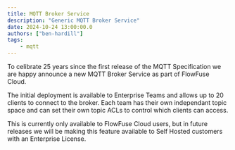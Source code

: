 ```yaml
---
title: MQTT Broker Service
description: "Generic MQTT Broker Service"
date: 2024-10-24 13:00:00.0
authors: ["ben-hardill"]
tags:
    - mqtt
---
```


To celibrate 25 years since the first release of the MQTT Specification we are happy announce a new MQTT Broker Service as part of FlowFuse Cloud.

The initial deployment is available to Enterprise Teams and allows up to 20 clients to connect to the broker. Each team has their own independant topic space and can set their own topic ACLs to control which clients can access.

This is currently only available to FlowFuse Cloud users, but in future releases we will be making this feature available to Self Hosted customers with an Enterprise License.